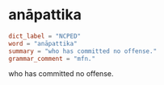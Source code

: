# anāpattika

``` toml
dict_label = "NCPED"
word = "anāpattika"
summary = "who has committed no offense."
grammar_comment = "mfn."
```

who has committed no offense.

